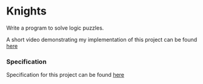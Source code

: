 # Knights

Write a program to solve logic puzzles.

A short video demonstrating my implementation of this project can be found [here](https://youtu.be/WrPWrbsnlpQ)

### Specification

Specification for this project can be found [here](https://cs50.harvard.edu/ai/2020/projects/1/knights/#specification)
